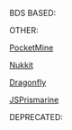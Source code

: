 BDS BASED:

OTHER:
    
   [PocketMine](https://github.com/pmmp/PocketMine-MP)
   
   [Nukkit](https://github.com/CloudburstMC/Nukkit)
   
   [Dragonfly](https://github.com/df-mc/dragonfly)
   
   [JSPrismarine](https://github.com/JSPrismarine/JSPrismarine)
  
DEPRECATED:
